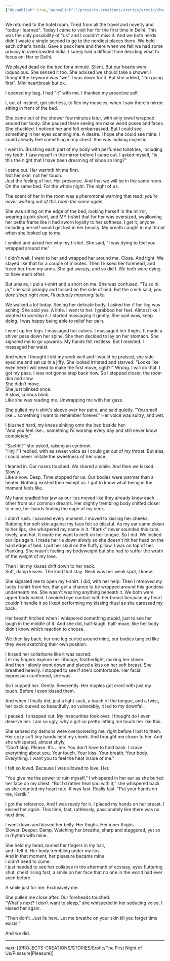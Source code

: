 ```yaml
---
{"dg-publish":true,"permalink":"/projects-creations/stories/erotic/the-first-night-of-us/prelude/","created":"2025-07-03T14:28:57.754+05:30","updated":"2025-07-03T18:43:51.875+05:30"}
---
```


We returned to the hotel room.
Tired from all the travel and novelty and "today I learned".
Today I came to visit her for the first time in Delhi. This was the only possibility of "us" and I couldn't miss it.
And we both nerds didn't waste a single second to go to the nerdiest places there.
We held each other's hands. Gave a peck here and there when we felt we had some privacy in overcrowded India.
I surely had a difficult time deciding what to focus on: Her or Delhi.

We played dead on the bed for a minute.
Silent.
But our hearts were loquacious.
She sensed it too. She advised we should take a shower. I thought the keyword was "we". I was down for it. But she added, "I'm going first". Mini heartbreak but ok.

I opened my bag. I had "it" with me. I thanked my proactive self.

I, out of instinct, got shirtless, to flex my muscles, when I saw there's mirror sitting in front of the bed.

She came out of the shower few minutes later, with only towel wrapped around her body. She paused there seeing me make weird poses and faces. She chuckled. I noticed her and felt embarrassed. But I could see something in her eyes scanning me. A desire. I hope she could see mine. I could already feel something in my chest. She was looking majestic.

I went in. Brushing each part of my body with perfumed toiletries, including my teeth. I saw myself in the mirror before I came out. I asked myself, "Is this the night that I have been dreaming of since so long?"

I came out.
Her warmth hit me first.  
Not her skin, not her touch.  
Just the feeling of her. 
Her presence.
And that we will be in the same room.
On the same bed.
For the whole night.
The night of us.

The scent of her in the room was a pheromonal warning that read: _you’re never walking out of this room the same again_.

She was sitting on the edge of the bed, looking herself in the mirror, wearing a pink short, and MY t-shirt that for her was oversized, swallowing her petite frame like it had sworn loyalty to her softness. I get it, anyone including herself would get lost in her beauty. My breath caught in my throat when she looked up to me.

I smiled and asked her why my t-shirt. She said, "I was dying to feel you wrapped around me"

I didn't wait. I went to her and wrapped her around me. Close. And tight. We stayed like that for a couple of minutes. Then I kissed her forehead, and freed her from my arms. She got sweaty, and so did I. We both were dying to have each other.

But unsure, I put a t-shirt and a short on me.
She was confused.
"Tu so hi ja," she said jokingly and tossed on the side of bed. 
But the smirk said, _you dare sleep right now, I’ll actually maarungi teko._

We walked a lot today. Seeing her delicate body, I asked her if her leg was aching.
She said yes. A little.
I went to her. I grabbed her feet. Almost like I wanted to worship it.
I started massaging it gently. She said wow, keep doing. I was happy being able to relief her pain. 

I went up her legs. I massaged her calves. I massaged her thighs. It made a shiver pass down her spine. She then decided to lay on her stomach. She signaled me to go upwards. My hands felt restless. But I resisted. I massaged her waist.

And when I thought I did my work well and I would be praised, she side eyed me and sat up in a jiffy.  She looked irritated and starved.
"Looks like even here I will need to make the first move, right?!"
Wrong.
I will do that.
I got my pass.
I was not gonna step back now.
So I stepped closer, the room dim and slow.  
She didn’t move.  
She just blinked once.  
A slow, curious blink.  
Like she was reading me.
Unwrapping me with her gaze.

She pulled my t-shirt's sleeve over her palm, and said quietly, “You smell like... something I want to remember forever.” Her voice was sultry, and wet.

I blushed hard, my knees sinking onto the bed beside her.  
"And you feel like... something I’d worship every day and still never know completely."

“Sachhi?” she asked, raising an eyebrow.  
"Hnji!" I replied, with as sweet voice as I could get out of my throat.
But alas, I could never imitate the sweetness of her voice.

I leaned in. Our noses touched.
We shared a smile.
And then we kissed. 
Slowly.  
Like a vow.
Deep.
Time stopped for us.
Our bodies were warmer than a heater.
Nothing existed then except us.
I got to know what being in the moment feels like.

My hand cradled her jaw as our lips moved like they already knew each other from our common dreams. Her slightly trembling body shifted closer to mine, her hands finding the nape of my neck.

I didn’t rush.
I savored every moment.
I moved to kissing her cheeks.
Rubbing her soft skin against my face felt so blissful.
As my ear came closer to her lips, she whispered my name in it.
"Kartik" never sounded this cute, lovely, and hot.
It made me want to melt on her tongue.
So I did.
We locked our lips again.
I made her lie down slowly so she doesn't hit her head on the hard edge of bed.
I put her skull on the fluffy pillow.
I was on top of her. Planking. She wasn't feeling my bodyweight but she had to suffer the wrath of the weight of my love.

Then I let my kisses drift down to her neck.  
Soft, damp kisses. The kind that stay.
Neck was her weak spot, I knew.

She signaled me to open my t-shirt. I did, with her help. Then I removed my lucky t-shirt from her, that got a chance to be wrapped around this goddess underneath me. She wasn't wearing anything beneath it. We both were upper body naked. I avoided eye contact with her breast because my heart couldn't handle it so I kept performing my kissing ritual as she caressed my back.

Her breath hitched when I whispered something stupid, just to see her laugh in the middle of it. And she did, half-laugh, half-moan, like her body didn’t know which reaction to choose.

We then lay back, her one leg curled around mine, our bodies tangled like they were sketching their own position.

I kissed her collarbone like it was sacred.  
Let my fingers explore her ribcage, featherlight, making her shiver.  
And then I slowly went down and placed a kiss on her soft breast.
She breathed heavily. I stopped to see if she's comfortable. Her facial expression confirmed, she was.

So I cupped her. 
Gently.
Reverently.
Her nipples got erect with just my touch.
Before I even kissed them.

And when I finally did, just a light suck, a touch of the tongue, and a twist, her back curved so beautifully, so vulnerably, it led to my downfall.

I paused.
I snapped out.
My insecurities took over.
I thought do I even deserve her.
I am so ugly, why a girl so pretty letting me touch her like this.

She sensed my demons were overpowering me, right before I lost to them.
Her cozy soft tiny hands held my cheek.
And brought me closer to her.
And she whispered, almost shyly,  
“Don’t stop. Please. It’s... me. You don’t have to hold back. I crave everything about you. Your touch. Your kiss. Your breath. Your body. Everything. I want you to feel the heat inside of me.”

I felt so loved.
Because I was allowed to love,
Her.

“You give me the power to ruin myself,” I whispered in her ear as she buried her face on my chest.
“But I’d rather heal you with it,” she whispered back as she counted my heart rate. It was fast. Really fast.
"Put your hands on me, Kartik."

I got the reference. And I was ready for it. 
I placed my hands on her breast. I kissed her again. This time, fast, ruthlessly, passionately like there was no next time.

I went down and kissed her belly. Her thighs. Her inner thighs.  
Slower. Deeper. Damp. Watching her breathe, sharp and staggered, yet so in rhythm with mine.

She held my head, buried her fingers in my hair,  
and I felt it. Her body trembling under my lips.  
And in that moment, her pleasure became mine.  
I didn’t need to come.  
I just needed to see her collapse in the aftermath of ecstasy, eyes fluttering shut, chest rising fast, a smile on her face that no one in the world had ever seen before.

A smile just for me.
Exclusively me.

She pulled me close after. Our foreheads touched.  
“What's next? I don’t want to sleep,” she whispered in her seducing voice.
I kissed her again.

“Then don’t. Just lie here. Let me breathe on your skin till you forget time exists.”

And we did.

---

*next:*
[[PROJECTS-CREATIONS/STORIES/Erotic/The First Night of Us/Pleasure\|Pleasure]]